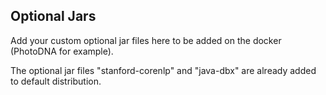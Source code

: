 ## Optional Jars

Add your custom optional jar files here to be added on the docker (PhotoDNA for example). 

The optional jar files "stanford-corenlp" and "java-dbx" are already added to default distribution.
